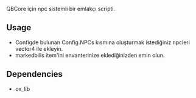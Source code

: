 QBCore için npc sistemli bir emlakçı scripti.
## Usage
- Configde bulunan Config.NPCs kısmına oluşturmak istediğiniz npcleri vector4 ile ekleyin.
- markedbills item'ini envanterinize eklediğinizden emin olun.
## Dependencies
- ox_lib
